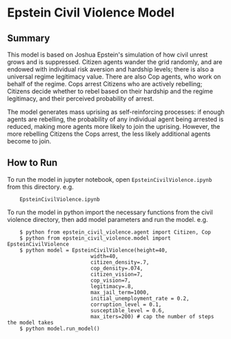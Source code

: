# Epstein Civil Violence Model

## Summary

This model is based on Joshua Epstein's simulation of how civil unrest grows and is suppressed. Citizen agents wander the grid randomly, and are endowed with individual risk aversion and hardship levels; there is also a universal regime legitimacy value. There are also Cop agents, who work on behalf of the regime. Cops arrest Citizens who are actively rebelling; Citizens decide whether to rebel based on their hardship and the regime legitimacy, and their perceived probability of arrest. 

The model generates mass uprising as self-reinforcing processes: if enough agents are rebelling, the probability of any individual agent being arrested is reduced, making more agents more likely to join the uprising. However, the more rebelling Citizens the Cops arrest, the less likely additional agents become to join.

## How to Run

To run the model in jupyter notebook, open ``EpsteinCivilViolence.ipynb`` from this directory. e.g.

```
    EpsteinCivilViolence.ipynb
``` 
To run the model in python import the necessary functions from the civil violence directory, then add model parameters and run the model. e.g.

```
    $ python from epstein_civil_violence.agent import Citizen, Cop
    $ python from epstein_civil_violence.model import EpsteinCivilViolence
    $ python model = EpsteinCivilViolence(height=40, 
                           width=40, 
                           citizen_density=.7, 
                           cop_density=.074, 
                           citizen_vision=7, 
                           cop_vision=7, 
                           legitimacy=.8, 
                           max_jail_term=1000, 
                           initial_unemployment_rate = 0.2,
                           corruption_level = 0.1,
                           susceptible_level = 0.6,
                           max_iters=200) # cap the number of steps the model takes
    $ python model.run_model()
    
``` 
